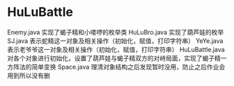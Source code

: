 HuLuBattle
===========
Enemy.java
实现了蝎子精和小喽啰的枚举类
HuLuBro.java
实现了葫芦娃的枚举
SJ.java
表示蛇精这一对象及相关操作（初始化，赋值，打印字符串）
YeYe.java
表示老爷爷这一对象及相关操作（初始化，赋值，打印字符串）
HuLuBattle.java
对各个对象进行初始化，设置了葫芦娃与蝎子精双方的对峙局面，实现了蝎子精一方阵法的简单变换
Space.java
理清对象结构之后发现暂时没用，防止之后作业会用到所以没有删
